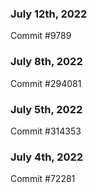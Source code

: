 ### July 12th, 2022

Commit #9789

### July 8th, 2022

Commit #294081

### July 5th, 2022

Commit #314353


### July 4th, 2022

Commit #72281
